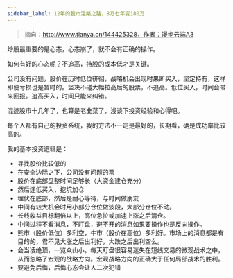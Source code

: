 ```yaml
---
sidebar_label: 12年的股市涅槃之路，8万七年变180万
---
```


> 摘自：http://www.tianya.cn/144425328，作者：漫步云端A3


炒股最重要的是心态，心态崩了，就不会有正确的操作。

如何有好的心态呢？不追高，持股的成本低才是关键。

公司没有问题，股价在历时低位徘徊，战略机会出现时果断买入，坚定持有，这样即便亏损也是暂时的。坚决不碰大幅拉高后的股票，不追高。低位买入，时间会带来回报。追高买入，时间只能来纠错。

混迹股市十几年了，也算是老韭菜了，浅谈下投资经验和心得吧。

每个人都有自己的投资系统，我的方法不一定是最好的，长期看，确是成功率比较高的。

我的基本投资逻辑是：

- 寻找股价比较低的
- 在安全边际之下，公司没有问题的票
- 股价在底部盘整时间足够长（大资金建仓充分）
- 然后逢低买入，挖坑加仓
- 埋伏在底部，然后是耐心等待，与时间做朋友
- 中间有较大机会时用小部分仓位做波段，大部分仓位不动。
- 长线收益目标翻倍以上，高位急拉或加速上涨之后清仓。
- 中间过程不看消息，不盯盘，避不开的消息如果要操作也是反向操作。
- 熊市（股价低位）多利空，牛市（股价在高位）多利好。市场上的消息都是有目的的，君不见大涨之后出利好，大跌之后出利空么。
- 会当凌绝顶，一览众山小。每天盯盘很容易迷失在短线交易的微观战术之中，从而忽略了宏观的战略方向。宏观战略方向的正确大于任何局部战术的胜利。
- 要避免后悔，后悔心态会让人二次犯错